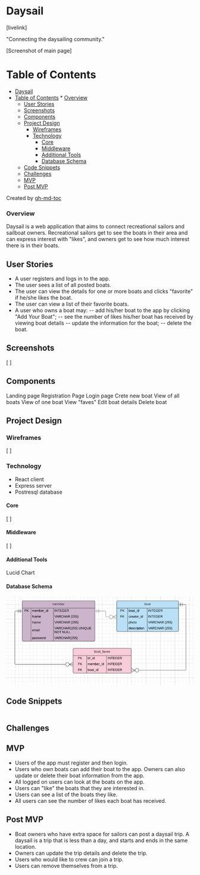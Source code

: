 # Daysail

[livelink]

"Connecting the daysailing community."

[Screenshot of main page]

Table of Contents
=================

   * [Daysail](#daysail)
   * [Table of Contents](#table-of-contents)
         * [Overview](#overview)
      * [User Stories](#user-stories)
      * [Screenshots](#screenshots)
      * [Components](#components)
      * [Project Design](#project-design)
         * [Wireframes](#wireframes)
         * [Technology](#technology)
            * [Core](#core)
            * [Middleware](#middleware)
            * [Additional Tools](#additional-tools)
            * [Database Schema](#database-schema)
      * [Code Snippets](#code-snippets)
      * [Challenges](#challenges)
      * [MVP](#mvp)
      * [Post MVP](#post-mvp)

Created by [gh-md-toc](https://github.com/ekalinin/github-markdown-toc)

### Overview
Daysail is a web application that aims to connect recreational sailors and sailboat owners. Recreational sailors get to see the boats in their area and can express interest with "likes", and owners get to see how much interest there is in their boats.

## User Stories

- A user registers and logs in to the app.
- The user sees a list of all posted boats.
- The user can view the details for one or more boats and clicks "favorite" if he/she likes the boat.
- The user can view a list of their favorite boats.
- A user who owns a boat may:
-- add his/her boat to the app by clicking "Add Your Boat";
-- see the number of likes his/her boat has received by viewing boat details
-- update the information for the boat;
-- delete the boat.

## Screenshots
[ ]

## Components

Landing page
Registration Page
Login page
Crete new boat
View of all boats
View of one boat
View "faves"
Edit boat details
Delete boat

## Project Design
### Wireframes
[ ]

### Technology
- React client
- Express server
- Postresql database

#### Core
[ ]

#### Middleware
[ ]

#### Additional Tools
Lucid Chart

#### Database Schema
![](./doc_imgs/Daysail_DB_ERD.png)

## Code Snippets
```
```
## Challenges

## MVP
- Users of the app must register and then login.
- Users who own boats can add their boat to the app. Owners can also update or delete their boat information from the app.
- All logged on users can look at the boats on the app.
- Users can "like" the boats that they are interested in.
- Users can see a list of the boats they like.
- All users can see the number of likes each boat has received.

## Post MVP
- Boat owners who have extra space for sailors can post a daysail trip. A daysail is a trip that is less than a day, and starts and ends in the same location.
- Owners can update the trip details and delete the trip.
- Users who would like to crew can join a trip.
- Users can remove themselves from a trip.
